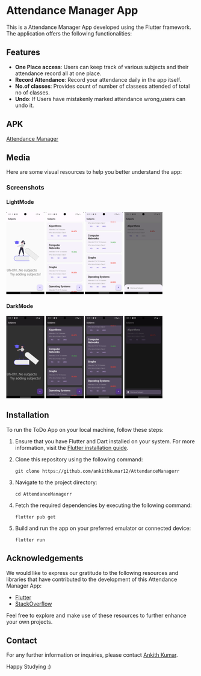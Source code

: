 # Attendance Manager App

This is a Attendance Manager App developed using the Flutter framework. The application offers the following functionalities:

## Features

- **One Place access**: Users can keep  track of various subjects and their attendance record all at one place.
- **Record Attendance**: Record your attendance daily in the app itself.
- **No.of classes**: Provides count of number of classess attended of total no of classes.
- **Undo**: If Users have mistakenly marked  attendance wrong,users can undo it.


## APK
[Attendance Manager](https://drive.google.com/file/d/1ILaE6yg_nNKWsgP0e2WOGLYhM6DtwKx4/view?usp=sharing)

## Media

Here are some visual resources to help you better understand the app:

### Screenshots

#### LightMode

<img src="screenshots/LightMode/1.png " width=20% height=30%> <img src="screenshots/LightMode/2.png " width=20% height=30%> <img src="screenshots/LightMode/3.png " width=20% height=30%> <img src="screenshots/LightMode/4.png " width=20% height=30%>



#### DarkMode

<img src="screenshots/DarkMode/1.png " width=20% height=30%> <img src="screenshots/DarkMode/2.png " width=20% height=30%> <img src="screenshots/DarkMode/3.png " width=20% height=30%> <img src="screenshots/DarkMode/4.png " width=20% height=30%>

## Installation

To run the ToDo App on your local machine, follow these steps:

1. Ensure that you have Flutter and Dart installed on your system. For more information, visit the [Flutter installation guide](https://flutter.dev/docs/get-started/install).

2. Clone this repository using the following command:

   ```
   git clone https://github.com/ankithkumar12/AttendanceManagerr
   ```

3. Navigate to the project directory:

   ```
   cd AttendanceManagerr
   ```

4. Fetch the required dependencies by executing the following command:

   ```
   flutter pub get
   ```



5. Build and run the app on your preferred emulator or connected device:

   ```
   flutter run
   ```




## Acknowledgements

We would like to express our gratitude to the following resources and libraries that have contributed to the development of this Attendance Manager  App:

- [Flutter](https://flutter.dev/)
- [StackOverflow](https://stackoverflow.com/)


Feel free to explore and make use of these resources to further enhance your own projects.

## Contact

For any further information or inquiries, please contact [Ankith Kumar](mailto:g.ankithkumar22@gmail.com).

Happy Studying :)
